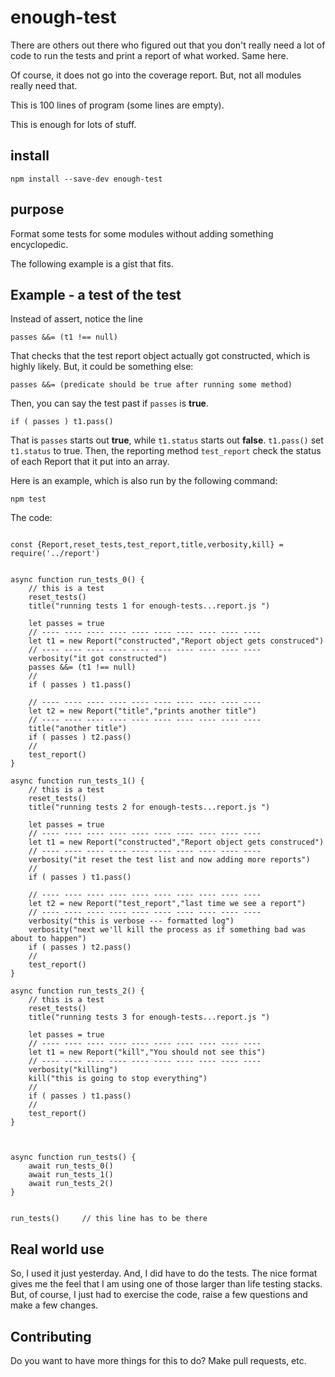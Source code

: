 # enough-test

There are others out there who figured out that you don't really need a lot of code to run the tests and print a report of what worked. Same here.

Of course, it does not go into the coverage report. But, not all modules really need that.

This is 100 lines of program (some lines are empty).

This is enough for lots of stuff.

## install

```
npm install --save-dev enough-test
```

## purpose 

Format some tests for some modules without adding something encyclopedic.

The following example is a gist that fits.
 
## Example - a test of the test

Instead of assert, notice the line

```
passes &&= (t1 !== null)
```

That checks that the test report object actually got constructed, which is highly likely. But, it could be something else:

```
passes &&= (predicate should be true after running some method)
```

Then, you can say the test past if `passes` is **true**.

```
if ( passes ) t1.pass()
```

That is `passes` starts out **true**, while `t1.status` starts out **false**. `t1.pass()` set `t1.status` to true. Then, the reporting method `test_report` check the status of each Report that it put into an array.

Here is an example, which is also run by the following command:

```
npm test
```

The code:

```

const {Report,reset_tests,test_report,title,verbosity,kill} = require('../report')


async function run_tests_0() {
    // this is a test
    reset_tests()
    title("running tests 1 for enough-tests...report.js ")

    let passes = true
    // ---- ---- ---- ---- ---- ---- ---- ---- ---- ----    
    let t1 = new Report("constructed","Report object gets construced")
    // ---- ---- ---- ---- ---- ---- ---- ---- ---- ----    
    verbosity("it got constructed")
    passes &&= (t1 !== null)
    //
    if ( passes ) t1.pass()

    // ---- ---- ---- ---- ---- ---- ---- ---- ---- ----    
    let t2 = new Report("title","prints another title")
    // ---- ---- ---- ---- ---- ---- ---- ---- ---- ----    
    title("another title")
    if ( passes ) t2.pass()
    //
    test_report()
}

async function run_tests_1() {
    // this is a test
    reset_tests()
    title("running tests 2 for enough-tests...report.js ")

    let passes = true
    // ---- ---- ---- ---- ---- ---- ---- ---- ---- ----    
    let t1 = new Report("constructed","Report object gets construced")
    // ---- ---- ---- ---- ---- ---- ---- ---- ---- ----    
    verbosity("it reset the test list and now adding more reports")
    //
    if ( passes ) t1.pass()

    // ---- ---- ---- ---- ---- ---- ---- ---- ---- ----    
    let t2 = new Report("test_report","last time we see a report")
    // ---- ---- ---- ---- ---- ---- ---- ---- ---- ----    
    verbosity("this is verbose --- formatted log")
    verbosity("next we'll kill the process as if something bad was about to happen")
    if ( passes ) t2.pass()
    //
    test_report()
}

async function run_tests_2() {
    // this is a test
    reset_tests()
    title("running tests 3 for enough-tests...report.js ")

    let passes = true
    // ---- ---- ---- ---- ---- ---- ---- ---- ---- ----    
    let t1 = new Report("kill","You should not see this")
    // ---- ---- ---- ---- ---- ---- ---- ---- ---- ----    
    verbosity("killing")
    kill("this is going to stop everything")
    //
    if ( passes ) t1.pass()
    //
    test_report()
}



async function run_tests() {
    await run_tests_0()
    await run_tests_1()
    await run_tests_2()
}


run_tests()     // this line has to be there

```

## Real world use

So, I used it just yesterday. And, I did have to do the tests. The nice format gives me the feel that I am using one of those larger than life testing stacks. But, of course, I just had to exercise the code, raise a few questions and make a few changes.

## Contributing

Do you want to have more things for this to do?  Make pull requests, etc.

